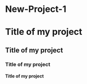 # New-Project-1

# Title of my project
## Title of my project
### Title of my project
#### Title of my project
